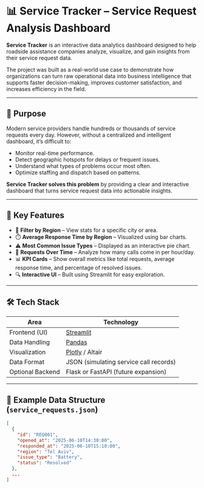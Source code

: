 # 📊 Service Tracker – Service Request Analysis Dashboard

**Service Tracker** is an interactive data analytics dashboard designed to help roadside assistance companies analyze, visualize, and gain insights from their service request data.

The project was built as a real-world use case to demonstrate how organizations can turn raw operational data into business intelligence that supports faster decision-making, improves customer satisfaction, and increases efficiency in the field.

---

## 🎯 Purpose

Modern service providers handle hundreds or thousands of service requests every day. However, without a centralized and intelligent dashboard, it’s difficult to:

- Monitor real-time performance.
- Detect geographic hotspots for delays or frequent issues.
- Understand what types of problems occur most often.
- Optimize staffing and dispatch based on patterns.

**Service Tracker solves this problem** by providing a clear and interactive dashboard that turns service request data into actionable insights.

---

## 🧠 Key Features

- 📍 **Filter by Region** – View stats for a specific city or area.
- ⏱️ **Average Response Time by Region** – Visualized using bar charts.
- ⚠️ **Most Common Issue Types** – Displayed as an interactive pie chart.
- 📅 **Requests Over Time** – Analyze how many calls come in per hour/day.
- 📊 **KPI Cards** – Show overall metrics like total requests, average response time, and percentage of resolved issues.
- 🔍 **Interactive UI** – Built using Streamlit for easy exploration.

---

## 🛠️ Tech Stack

| Area             | Technology           |
|------------------|----------------------|
| Frontend (UI)    | [Streamlit](https://streamlit.io/) |
| Data Handling    | [Pandas](https://pandas.pydata.org/) |
| Visualization    | [Plotly](https://plotly.com/python/) / Altair |
| Data Format      | JSON (simulating service call records) |
| Optional Backend | Flask or FastAPI (future expansion) |

---

## 📂 Example Data Structure (`service_requests.json`)

```json
[
  {
    "id": "REQ001",
    "opened_at": "2025-06-10T14:30:00",
    "responded_at": "2025-06-10T15:10:00",
    "region": "Tel Aviv",
    "issue_type": "Battery",
    "status": "Resolved"
  },
  ...
]
